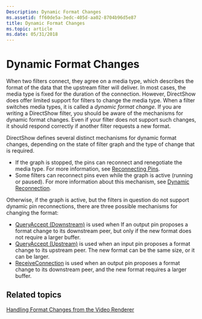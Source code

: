 ```yaml
---
Description: Dynamic Format Changes
ms.assetid: ff60de5a-3edc-405d-aa02-8704b96d5e87
title: Dynamic Format Changes
ms.topic: article
ms.date: 05/31/2018
---
```


# Dynamic Format Changes

When two filters connect, they agree on a media type, which describes the format of the data that the upstream filter will deliver. In most cases, the media type is fixed for the duration of the connection. However, DirectShow does offer limited support for filters to change the media type. When a filter switches media types, it is called a *dynamic format change*. If you are writing a DirectShow filter, you should be aware of the mechanisms for dynamic format changes. Even if your filter does not support such changes, it should respond correctly if another filter requests a new format.

DirectShow defines several distinct mechanisms for dynamic format changes, depending on the state of filter graph and the type of change that is required.

-   If the graph is stopped, the pins can reconnect and renegotiate the media type. For more information, see [Reconnecting Pins](reconnecting-pins.md).
-   Some filters can reconnect pins even while the graph is active (running or paused). For more information about this mechanism, see [Dynamic Reconnection](dynamic-reconnection.md).

Otherwise, if the graph is active, but the filters in question do not support dynamic pin reconnections, there are three possible mechanisms for changing the format:

-   [QueryAccept (Downstream)](queryaccept--downstream.md) is used when If an output pin proposes a format change to its downstream peer, but only if the new format does not require a larger buffer.
-   [QueryAccept (Upstream)](queryaccept--upstream.md) is used when an input pin proposes a format change to its upstream peer. The new format can be the same size, or it can be larger.
-   [ReceiveConnection](receiveconnection.md) is used when an output pin proposes a format change to its downstream peer, and the new format requires a larger buffer.

## Related topics

<dl> <dt>

[Handling Format Changes from the Video Renderer](handling-format-changes-from-the-video-renderer.md)
</dt> </dl>

 

 



